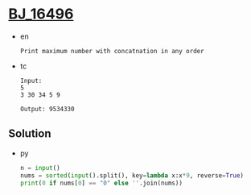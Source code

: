 # [BJ_16496](https://acmicpc.net/problem/16496)

* en

  ```en
  Print maximum number with concatnation in any order
  ```

* tc

  ```tc
  Input:
  5
  3 30 34 5 9

  Output: 9534330
  ```

## Solution

* py

  ```py
  n = input()
  nums = sorted(input().split(), key=lambda x:x*9, reverse=True)
  print(0 if nums[0] == "0" else ''.join(nums))
  ```
